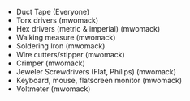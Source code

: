 * Duct Tape (Everyone)
* Torx drivers (mwomack)
* Hex drivers (metric & imperial) (mwomack)
* Walking measure (mwomack)
* Soldering Iron (mwomack)
* Wire cutters/stipper (mwomack)
* Crimper (mwomack)
* Jeweler Screwdrivers (Flat, Philips) (mwomack)
* Keyboard, mouse, flatscreen monitor (mwomack)
* Voltmeter (mwomack)
